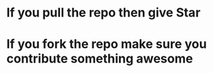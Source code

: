 # If you pull the repo then give Star 
# If you fork the repo make sure you contribute something awesome
